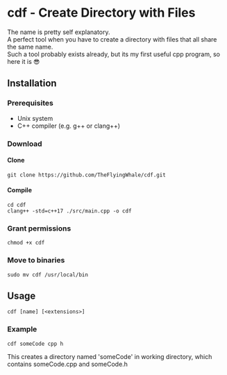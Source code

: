 # cdf - Create Directory with Files

The name is pretty self explanatory.
<br>
A perfect tool when you have to create a directory with files that all share the same name.
<br>
Such a tool probably exists already, but its my first useful cpp program, so here it is 😎

## Installation

### Prerequisites

<ul>
<li> Unix system
<li> C++ compiler (e.g. g++ or clang++)
</ul>

### Download

#### Clone

```
git clone https://github.com/TheFlyingWhale/cdf.git
```

#### Compile

```
cd cdf
clang++ -std=c++17 ./src/main.cpp -o cdf
```

### Grant permissions

```
chmod +x cdf
```

### Move to binaries

```
sudo mv cdf /usr/local/bin
```

## Usage

```
cdf [name] [<extensions>]
```

### Example

```
cdf someCode cpp h
```

This creates a directory named 'someCode' in working directory, which contains someCode.cpp and someCode.h
